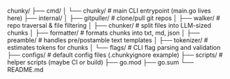 chunky/
├── cmd/
│   └── chunky/              # main CLI entrypoint (main.go lives here)
├── internal/
│   ├── gitpuller/           # clone/pull git repos
│   ├── walker/              # repo traversal & file filtering
│   ├── chunker/             # split files into LLM-sized chunks
│   ├── formatter/           # formats chunks into txt, md, json
│   ├── preamble/            # handles pre/postamble text templates
│   ├── tokenizer/           # estimates tokens for chunks
│   └── flags/               # CLI flag parsing and validation
├── configs/                 # default config files (.chunkyignore example)
├── scripts/                 # helper scripts (maybe CI or build)
├── go.mod
├── go.sum
└── README.md
